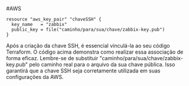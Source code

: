 #AWS  

```hcl
resource "aws_key_pair" "chaveSSH" {
  key_name   = "zabbix"
  public_key = file("caminho/para/sua/chave/zabbix-key.pub")
}
```

Após a criação da chave SSH, é essencial vinculá-la ao seu código Terraform. O código acima demonstra como realizar essa associação de forma eficaz. Lembre-se de substituir "caminho/para/sua/chave/zabbix-key.pub" pelo caminho real para o arquivo da sua chave pública. Isso garantirá que a chave SSH seja corretamente utilizada em suas configurações da AWS.